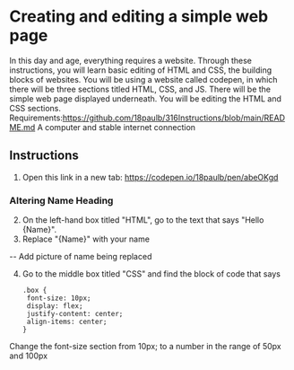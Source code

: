 # Creating and editing a simple web page
In this day and age, everything requires a website. Through these instructions, you will learn basic editing of HTML and CSS, the building blocks of websites. You will be using a website called codepen, in which there will be three sections titled HTML, CSS, and JS. There will be the simple web page displayed underneath. You will be editing the HTML and CSS sections.
Requirements:https://github.com/18paulb/316Instructions/blob/main/README.md
A computer and stable internet connection

## Instructions

1. Open this link in a new tab: https://codepen.io/18paulb/pen/abeOKgd

### Altering Name Heading
2. On the left-hand box titled "HTML", go to the text that says "Hello {Name}".
3. Replace "{Name}" with your name

-- Add picture of name being replaced

4. Go to the middle box titled "CSS" and find the block of code that says
   ```
   .box {
    font-size: 10px;
    display: flex;
    justify-content: center;
    align-items: center;
   }
   ```
Change the font-size section from 10px; to a number in the range of 50px and 100px


### 
